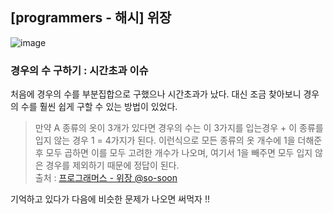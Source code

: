 ## [programmers - 해시] 위장

![image](https://user-images.githubusercontent.com/22045163/115871061-0793ee00-a47b-11eb-9a9b-f3343273b160.png)

### 경우의 수 구하기 : 시간초과 이슈

처음에 경우의 수를 부분집합으로 구했으나 시간초과가 났다. 대신 조금 찾아보니 경우의 수를 훨씬 쉽게 구할 수 있는 방법이 있었다. 

> 만약 A 종류의 옷이 3개가 있다면 경우의 수는 이 3가지를 입는경우 + 이 종류를 입지 않는 경우 1 = 4가지가 된다. 이런식으로 모든 종류의 옷 개수에 1을 더해준 후 모두 곱하면 이를 모두 고려한 개수가 나오며, 여기서 1을 빼주면 모두 입지 않은 경우를 제외하기 때문에 정답이 된다.  
> 출처 : [프로그래머스 - 위장 @so-soon](https://velog.io/@so-soon/%ED%94%84%EB%A1%9C%EA%B7%B8%EB%9E%98%EB%A8%B8%EC%8A%A4-%EC%9C%84%EC%9E%A5)

기억하고 있다가 다음에 비슷한 문제가 나오면 써먹자 !!
